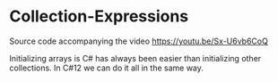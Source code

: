 # Collection-Expressions
Source code accompanying the video https://youtu.be/Sx-U6vb6CoQ

Initializing arrays is C# has always been easier than initializing other collections. In C#12 we can do it all in the same way.
